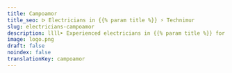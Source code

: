 ```yaml
---
title: Campoamor
title_seo: ᐅ Electricians in {{% param title %}} ⚡️ Technimur
slug: electricians-campoamor
description: llll➤ Experienced electricians in {{% param title %}} for all your electrical needs. Fast, efficient and reliable service ✅ Contact us!
image: logo.png
draft: false
noindex: false
translationKey: campoamor
---
```

